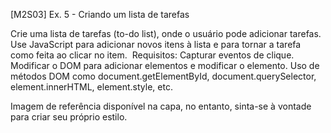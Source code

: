 [M2S03] Ex. 5 - Criando um lista de tarefas

Crie uma lista de tarefas (to-do list), onde o usuário pode adicionar tarefas. Use JavaScript para adicionar novos itens à lista e para tornar a tarefa como feita ao clicar no item.
‌
Requisitos:
Capturar eventos de clique.
Modificar o DOM para adicionar elementos e modificar o elemento.
Uso de métodos DOM como document.getElementById, document.querySelector, element.innerHTML, element.style, etc.
‌

Imagem de referência disponível na capa, no entanto, sinta-se à vontade para criar seu próprio estilo.